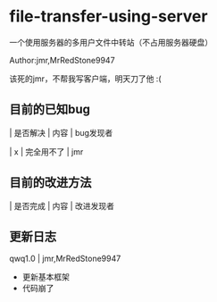# file-transfer-using-server
 一个使用服务器的多用户文件中转站（不占用服务器硬盘）


Author:jmr,MrRedStone9947


该死的jmr，不帮我写客户端，明天刀了他 :(


## 目前的已知bug
| 是否解决 | 内容 | bug发现者

| x | 完全用不了 | jmr

## 目前的改进方法
| 是否完成 | 内容 | 改进发现者


## 更新日志

qwq1.0 | jmr,MrRedStone9947
- 更新基本框架
- 代码崩了
